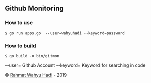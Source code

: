 ##  Github Monitoring
### How to use

 	$ go run apps.go  --user=wahyuhadi --keyword=password
	
### How to build
	$ go build -o bin/gitmon
 	
--user= Github Account 
--keyword=  Keyword for searching in code 
	
&copy; [Rahmat Wahyu Hadi](https://github.com/wahyuhadi/) - 2019
